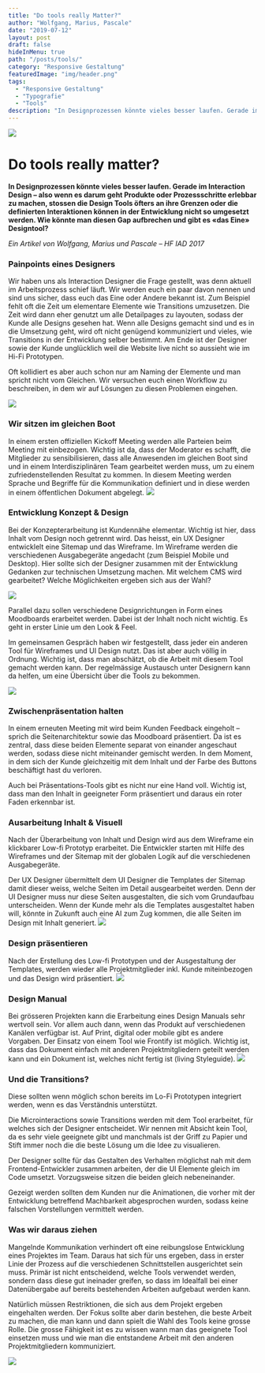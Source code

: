 ```yaml
---
title: "Do tools really Matter?"
author: "Wolfgang, Marius, Pascale"
date: "2019-07-12"
layout: post
draft: false
hideInMenu: true
path: "/posts/tools/"
category: "Responsive Gestaltung"
featuredImage: "img/header.png"
tags:
  - "Responsive Gestaltung"
  - "Typografie"
  - "Tools"
description: "In Designprozessen könnte vieles besser laufen. Gerade im Interaction Design – also wenn es darum geht Produkte oder Prozessschritte erlebbar zu machen, stossen die Design Tools öfters an ihre Grenzen oder die definierten Interaktionen können in der Entwicklung nicht so umgesetzt werden. Wie könnte man diesen Gap aufbrechen und gibt es «das Eine» Designtool?"
---
```




![](https://i.imgur.com/L6Ivvhq.jpg)

# Do tools really matter?


**In Designprozessen könnte vieles besser laufen. Gerade im Interaction Design – also wenn es darum geht Produkte oder Prozessschritte erlebbar zu machen, stossen die Design Tools öfters an ihre Grenzen oder die definierten Interaktionen können in der Entwicklung nicht so umgesetzt werden. Wie könnte man diesen Gap aufbrechen und gibt es «das Eine» Designtool?**


*Ein Artikel von Wolfgang, Marius und Pascale – HF IAD 2017*


### Painpoints eines Designers
Wir haben uns als Interaction Designer die Frage gestellt, was denn aktuell im Arbeitsprozess schief läuft. Wir werden euch ein paar davon nennen und sind uns sicher, dass euch das Eine oder Andere bekannt ist. Zum Beispiel fehlt oft die Zeit um elementare Elemente wie Transitions umzusetzen. Die Zeit wird dann eher genutzt um alle Detailpages zu layouten, sodass der Kunde alle Designs gesehen hat. Wenn alle Designs gemacht sind und es in die Umsetzung geht, wird oft nicht genügend kommuniziert und vieles, wie Transitions in der Entwicklung selber bestimmt. Am Ende ist der Designer sowie der Kunde unglücklich weil die Website live nicht so aussieht wie im Hi-Fi Prototypen.

Oft kollidiert es aber auch schon nur am Naming der Elemente und man spricht nicht vom Gleichen. Wir versuchen euch einen Workflow zu beschreiben, in dem wir auf Lösungen zu diesen Problemen eingehen.

![](https://i.imgur.com/i52aDvb.jpg)


### Wir sitzen im gleichen Boot
In einem ersten offiziellen Kickoff Meeting werden alle Parteien beim Meeting mit einbezogen. Wichtig ist da, dass der Moderator es schafft, die Mitglieder zu sensibilisieren, dass alle Anwesenden im gleichen Boot sind und in einem Interdisziplinären Team gearbeitet werden muss, um zu einem zufriedenstellenden Resultat zu kommen. In diesem Meeting werden Sprache und Begriffe für die Kommunikation definiert und in diese werden in einem öffentlichen Dokument abgelegt.
![](https://i.imgur.com/LXSBA5N.jpg)


### Entwicklung Konzept & Design
Bei der Konzepterarbeitung ist Kundennähe elementar. Wichtig ist hier, dass Inhalt vom Design noch getrennt wird. Das heisst, ein UX Designer entwicklelt eine Sitemap und das Wireframe. Im Wireframe werden die verschiedenen Ausgabegeräte angedacht (zum Beispiel Mobile und Desktop). Hier sollte sich der Designer zusammen mit der Entwicklung Gedanken zur technischen Umsetzung machen. Mit welchem CMS wird gearbeitet? Welche Möglichkeiten ergeben sich aus der Wahl?

![](https://i.imgur.com/FNdhEf3.jpg)


Parallel dazu sollen verschiedene Designrichtungen in Form eines Moodboards erarbeitet werden. Dabei ist der Inhalt noch nicht wichtig. Es geht in erster Linie um den Look & Feel.

Im gemeinsamen Gespräch haben wir festgestellt, dass jeder ein anderen Tool für Wireframes und UI Design nutzt. Das ist aber auch völlig in Ordnung. Wichtig ist, dass man abschätzt, ob die Arbeit mit diesem Tool gemacht werden kann. Der regelmässige Austausch unter Designern kann da helfen, um eine Übersicht über die Tools zu bekommen.


![](https://i.imgur.com/vjd4WGo.jpg)


### Zwischenpräsentation halten
In einem erneuten Meeting mit wird beim Kunden Feedback eingeholt – sprich die Seitenarchitektur sowie das Moodboard präsentiert. Da ist es zentral, dass diese beiden Elemente separat von einander angeschaut werden, sodass diese nicht miteinander gemischt werden. In dem Moment, in dem sich der Kunde gleichzeitig mit dem Inhalt und der Farbe des Buttons beschäftigt hast du verloren.

Auch bei Präsentations-Tools gibt es nicht nur eine Hand voll. Wichtig ist, dass man den Inhalt in geeigneter Form präsentiert und daraus ein roter Faden erkennbar ist.

### Ausarbeitung Inhalt & Visuell
Nach der Überarbeitung von Inhalt und Design wird aus dem Wireframe ein klickbarer Low-fi Prototyp erarbeitet. Die Entwickler starten mit Hilfe des Wireframes und der Sitemap mit der globalen Logik auf die verschiedenen Ausgabegeräte.

Der UX Designer übermittelt dem UI Designer die Templates der Sitemap damit dieser weiss, welche Seiten im Detail ausgearbeitet werden. Denn der UI Designer muss nur diese Seiten ausgestalten, die sich vom Grundaufbau unterscheiden. Wenn der Kunde mehr als die Templates ausgestaltet haben will, könnte in Zukunft auch eine AI zum Zug kommen, die alle Seiten im Design mit Inhalt generiert.
![](https://i.imgur.com/45mWG7b.jpg)


### Design präsentieren
Nach der Erstellung des Low-fi Prototypen und der Ausgestaltung der Templates, werden wieder alle Projektmitglieder inkl. Kunde miteinbezogen und das Design wird präsentiert.
![](https://i.imgur.com/Ri2las6.jpg)

### Design Manual
Bei grösseren Projekten kann die Erarbeitung eines Design Manuals sehr wertvoll sein. Vor allem auch dann, wenn das Produkt auf verschiedenen Kanälen verfügbar ist. Auf Print, digital oder mobile gibt es andere Vorgaben. Der Einsatz von einem Tool wie Frontify ist möglich. Wichtig ist, dass das Dokument einfach mit anderen Projektmitgliedern geteilt werden kann und ein Dokument ist, welches nicht fertig ist (living Styleguide).
![](https://i.imgur.com/xXKsRtX.jpg)


### Und die Transitions?
Diese sollten wenn möglich schon bereits im Lo-Fi Prototypen integriert werden, wenn es das Verständnis unterstützt.  

Die Microinteractions sowie Transitions werden mit dem Tool erarbeitet, für welches sich der Designer entscheidet. Wir nennen mit Absicht kein Tool, da es sehr viele geeignete gibt und manchmals ist der Griff zu Papier und Stift immer noch die die beste Lösung um die Idee zu visualieren.

Der Designer sollte für das Gestalten des Verhalten möglichst nah mit dem Frontend-Entwickler zusammen arbeiten, der die UI Elemente gleich im Code umsetzt. Vorzugsweise sitzen die beiden gleich nebeneinander.

Gezeigt werden sollten dem Kunden nur die Animationen, die vorher mit der Entwicklung betreffend Machbarkeit abgesprochen wurden, sodass keine falschen Vorstellungen vermittelt werden.

### Was wir daraus ziehen
Mangelnde Kommunikation verhindert oft eine reibungslose Entwicklung eines Projektes im Team. Daraus hat sich für uns ergeben, dass in erster Linie der Prozess auf die verschiedenen Schnittstellen ausgerichtet sein muss. Primär ist nicht entscheidend, welche Tools verwendet werden, sondern dass diese gut ineinader greifen, so dass im Idealfall bei einer Datenübergabe auf bereits bestehenden Arbeiten aufgebaut werden kann.

Natürlich müssen Restriktionen, die sich aus dem Projekt ergeben eingehalten werden. Der Fokus sollte aber darin bestehen, die beste Arbeit zu machen, die man kann und dann spielt die Wahl des Tools keine grosse Rolle. Die grosse Fähigkeit ist es zu wissen wann man das geeignete Tool einsetzen muss und wie man die entstandene Arbeit mit den anderen Projektmitgliedern kommuniziert.

![](https://i.imgur.com/zQO3A2I.jpg)
